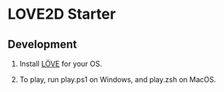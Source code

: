 # LOVE2D Starter

## Development

1. Install [LÖVE](http://love2d.org/#download) for your OS.

2. To play, run play.ps1 on Windows, and play.zsh on MacOS.

